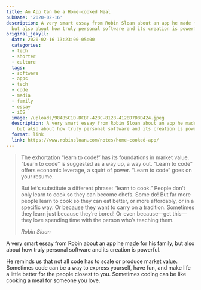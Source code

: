 ```yaml
---
title: An App Can be a Home-cooked Meal
pubDate: '2020-02-16'
description: A very smart essay from Robin Sloan about an app he made for his family,
  but also about how truly personal software and its creation is powerful.
original_jekyll:
  date: 2020-02-16 13:23:00-05:00
  categories:
  - tech
  - shorter
  - culture
  tags:
  - software
  - apps
  - tech
  - code
  - media
  - family
  - essay
  - iOS
  image: /uploads/984B5C1D-DCBF-42BC-8128-4128D7D8D424.jpeg
  description: A very smart essay from Robin Sloan about an app he made for his family,
    but also about how truly personal software and its creation is powerful.
  format: link
  link: https://www.robinsloan.com/notes/home-cooked-app/
---
```


> The exhortation “learn to code!” has its foundations in market value. “Learn to code” is suggested as a way up, a way out. “Learn to code” offers economic leverage, a squirt of power. “Learn to code” goes on your resume.
> 
> But let’s substitute a different phrase: “learn to cook.” People don’t only learn to cook so they can become chefs. Some do! But far more people learn to cook so they can eat better, or more affordably, or in a specific way. Or because they want to carry on a tradition. Sometimes they learn just because they’re bored! Or even because—get this—they love spending time with the person who’s teaching them.
> <footer><cite>Robin Sloan</cite></footer>

A very smart essay from Robin about an app he made for his family, but also about how truly personal software and its creation is powerful. 

He reminds us that not all code has to scale or produce market value. Sometimes code can be a way to express yourself, have fun, and make life a little better for the people closest to you. Sometimes coding can be like cooking a meal for someone you love.
